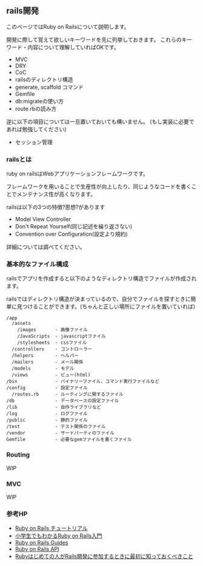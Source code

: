 ## rails開発

このページではRuby on Railsについて説明します。

開発に際して覚えて欲しいキーワードを先に列挙しておきます。
これらのキーワード・内容について理解していればOKです。

- MVC
- DRY
- CoC
- railsのディレクトリ構造
- generate, scaffold コマンド
- Gemfile
- db:migrateの使い方
- route.rbの読み方

逆に以下の項目については一旦置いておいても構いません。
(もし実装に必要であれば勉強してください)

- セッション管理

### railsとは

ruby on railsはWebアプリケーションフレームワークです。

フレームワークを用いることで生産性が向上したり、同じようなコードを書くことでメンテナンス性が高くなります。

railsは以下の3つの特徴?思想?があります
- Model View Controller
- Don't Repeat Yourself(同じ記述を繰り返さない)
- Convention over Configuration(設定より規約)

詳細については調べてください。

### 基本的なファイル構成

railsでアプリを作成すると以下のようなディレクトリ構造でファイルが作成されます。

railsではディレクトリ構造が決まっているので、自分でファイルを探すときに簡単に見つけることができます。(ちゃんと正しい場所にファイルを置いていれば)

```
/app
  /assets
    /images       - 画像ファイル
    /JavaScripts  - javascriptファイル
    /stylesheets  - cssファイル
  /controllers    - コントローラー
  /helpers        - ヘルパー
  /mailers        - メール関係
  /models         - モデル
  /views          - ビュー(html)
/bin              - バイナリーファイル、コマンド実行ファイルなど
/config           - 設定ファイル
  /routes.rb      - ルーティングに関するファイル
/db               - データベースの設定ファイル
/lib              - 自作ライブラリなど
/log              - ログファイル
/public           - 静的ファイル
/test             - テスト関係のファイル
/vendor           - サードパーティのファイル
Gemfile           - 必要なgemファイルを書くファイル
```

### Routing
WIP

### MVC
WIP

### 参考HP

- [Ruby on Rails チュートリアル](https://railstutorial.jp/)
- [小学生でもわかるRuby on Rails入門](https://openbook4.me/projects/92)
- [Ruby on Rails Guides](http://guides.rubyonrails.org/)
- [Ruby on Rails API](http://api.rubyonrails.org/)
- [Rubyはじめての人がRails開発に参加するときに最初に知っておくべきこと](http://qiita.com/awakia/items/42525adb473c7cc6b811)
